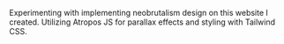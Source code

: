 Experimenting with implementing neobrutalism design on this website I created. Utilizing Atropos JS for parallax effects and styling with Tailwind CSS.
